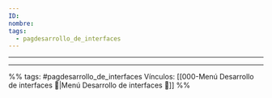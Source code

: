 ```yaml
---
ID: 
nombre: 
tags:
  - pagdesarrollo_de_interfaces
---
```

___





























___
%%
tags: #pagdesarrollo_de_interfaces 
Vínculos: [[000-Menú Desarrollo de interfaces 📃|Menú Desarrollo de interfaces 📃]]
%%